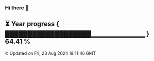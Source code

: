 ### Hi there 👋
⏳ Year progress { ███████████████████▁▁▁▁▁▁▁▁▁▁▁ } 64.41 %
---
⏰ Updated on Fri, 23 Aug 2024 18:11:46 GMT

